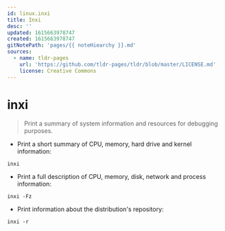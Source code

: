 ```yaml
---
id: linux.inxi
title: Inxi
desc: ''
updated: 1615663978747
created: 1615663978747
gitNotePath: 'pages/{{ noteHiearchy }}.md'
sources:
  - name: tldr-pages
    url: 'https://github.com/tldr-pages/tldr/blob/master/LICENSE.md'
    license: Creative Commons
---
```

# inxi

> Print a summary of system information and resources for debugging purposes.

- Print a short summary of CPU, memory, hard drive and kernel information:

`inxi`

- Print a full description of CPU, memory, disk, network and process information:

`inxi -Fz`

- Print information about the distribution's repository:

`inxi -r`

